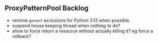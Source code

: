 ## ProxyPatternPool Backlog

- remove `gevent` exclusions for Python 3.13 when possible.
- suspend house keeping thread when nothing to do?
- allow to force return a resource without actually killing it?
  eg force a rollback?
